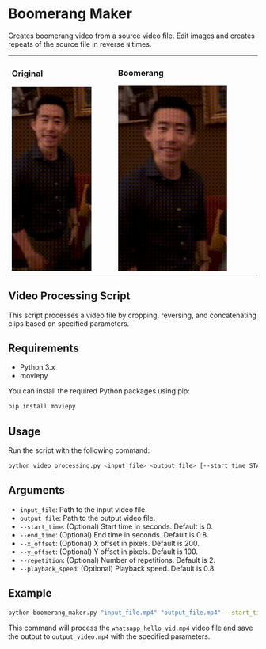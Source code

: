 # Boomerang Maker
Creates boomerang video from a source video file. Edit images and creates repeats of the source file in reverse `N` times.

<table style="border: none;">
    <tr>
        <td>
            <h3>Original</h3>
            <img src="img/output_video_1.5s.gif" alt="First GIF" style="max-width: 80%; border: none;">
        </td>
        <td>
            <h3>Boomerang</h3>
            <img src="img/output_video_0.8s_concat.gif" alt="Second GIF" style="max-width: 80%; border: none;">
        </td>
    </tr>
</table>

## Video Processing Script

This script processes a video file by cropping, reversing, and concatenating clips based on specified parameters.

## Requirements

- Python 3.x
- moviepy

You can install the required Python packages using pip:

```bash
pip install moviepy
```

## Usage
Run the script with the following command:

```bash
python video_processing.py <input_file> <output_file> [--start_time START_TIME] [--end_time END_TIME] [--x_offset X_OFFSET] [--y_offset Y_OFFSET] [--repetition REPETITION] [--playback_speed PLAYBACK_SPEED]
```

## Arguments
- `input_file`: Path to the input video file.
- `output_file`: Path to the output video file.
- `--start_time`: (Optional) Start time in seconds. Default is 0.
- `--end_time`: (Optional) End time in seconds. Default is 0.8.
- `--x_offset`: (Optional) X offset in pixels. Default is 200.
- `--y_offset`: (Optional) Y offset in pixels. Default is 100.
- `--repetition`: (Optional) Number of repetitions. Default is 2.
- `--playback_speed`: (Optional) Playback speed. Default is 0.8.

## Example
```bash
python boomerang_maker.py "input_file.mp4" "output_file.mp4" --start_time 0 --end_time 0.8 --x_offset 200 --y_offset 100 --repetition 2 --playback_speed 0.8
```

This command will process the `whatsapp_hello_vid.mp4` video file and save the output to `output_video.mp4` with the specified parameters.